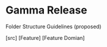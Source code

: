 Gamma Release
=============

Folder Structure Guidelines (proposed)

[src]
    [Feature]
        [Feature Domian]
        
